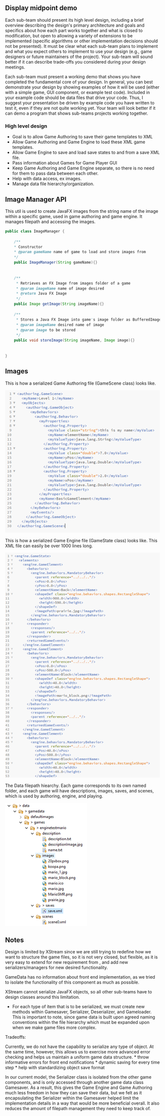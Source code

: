 ## Display midpoint demo

Each sub-team should present its high level design, including a brief overview describing the design's primary architecture and goals and specifics about how each part works together and what is closed to modification, but open to allowing a variety of extensions to be implemented (specific algorithms or other implementation decisions should not be presented). It must be clear what each sub-team plans to implement and what you expect others to implement to use your design (e.g., game designers or future maintainers of the project). Your sub-team will sound better if it can describe trade-offs you considered during your design meetings.

Each sub-team must present a working demo that shows you have completed the fundamental core of your design. In general, you can best demonstrate your design by showing examples of how it will be used (either with a simple game, GUI component, or example test code). Included in your example code should be data files that drive your code. Thus, I suggest your presentation be driven by example code you have written to test it, even if they are not quite working yet. Your team will look better if it can demo a program that shows sub-teams projects working together.


### High level design
* Goal is to allow Game Authoring to save their game templates to XML
* Allow Game Authoring and Game Engine to load these XML game templates.
* Allow Game Engine to save and load save states to and from a save XML file. 
* Pass information about Games for Game Player GUI
* Keep Game Authoring and Game Engine separate, so there is no need for them to pass data between each other.
* Help with data access, ex images. 
* Manage data file hierarchy/organization.


## Image Manager API

This util is used to create JavaFX images from the string name of the image within a specific game, used in game authoring and game engine. It manages filepath and accessing the images.

```java 
public class ImageManager {

    /**
    * Constructor
    * @param gameName name of game to load and store images from
    */
    public ImageManager(String gameName){}


    /**
     * Retrieves an FX Image from images folder of a game
     * @param imageName name of image desired
     * @return Java FX Image
     */
    public Image getImage(String imageName){}

    /**
     * Stores a Java FX Image into game's image folder as BufferedImage
     * @param imageName desired name of image
     * @param image to be stored
     */
    public void storeImage(String imageName, Image image){}


}


```
## Images
This is how a serialized Game Authoring file (GameScene class) looks like.

![XML file format](XML.PNG)

This is how a serialized Game Engine file (GameState class) looks like. This XML file can easily be over 1000 lines long.

![Serialized save file format](SaveXML.PNG)

The Data filepath hiearchy. Each game corresponds to its own named folder, and each game will have descriptions, images, saves, and scenes, which is used by authoring, engine, and playing.

![Data file hierarchy](Directory.PNG)

## Notes
Design is limited by XStream since we are still trying to redefine how we want to structure the game files, so it is not very closed, but flexible, as it is very easy to extend for new requirement from , and add new serializers/managers for new desired functionality. 

GameData has no information about front end implementation, as we tried to isolate the functionality of this component as much as possible.


XStream cannot serialize JavaFX objects, so all other sub-teams have to design classes around this limitation.
* For each type of item that is to be serialized, we must create new methods within Gamesaver, Serializer, Deserializer, and Gameloader. This is important to note, since game data is built upon agreed naming conventions within the file hierarchy which must be expanded upon when we make game files more 
complex. 

Tradeoffs:

Currently, we do not have the capability to serialize any type of object. At the same time, however, this allows us to exercise more advanced error checking and helps us maintain a uniform game data structure.
    * throw informative errors for front end notifications
    * dynamic saving for every time step
    * help with standardizing object save format

In our current model, the Serializer class is isolated from the other game components, and is only accessed through another game data class Gamesaver. As a result, this gives the Game Engine and Game Authoring much less freedom in how they can save their data, but we felt as it encapsulating the Serializer within the Gamesaver helped limit the implementation details in a way that would be more beneficial overall. It also reduces the amount of filepath management they need to keep track of.